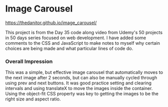 # Image Carousel

https://thedanitor.github.io/image_carousel/

This project is from the Day 35 code along video from Udemy's 50 projects in 50 days series focused on web development. I have added some comments to the CSS and JavaScript to make notes to myself why certain choices are being made and what particular lines of code do.

### Overall Impression

This was a simple, but effective image carousel that automatically moves to the next image after 2 seconds, but can also be manually cycled through using prev and next buttons. It was good practice setting and clearing intervals and using translateX to move the images inside the container. Using the object-fit CSS property was key to getting the images to be the right size and aspect ratio. 
